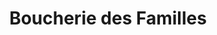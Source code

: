 ---
title: "Boucherie des Familles"
url: /saint-jean-de-luz/boucherie-des-familles/
shop: boucherie
---